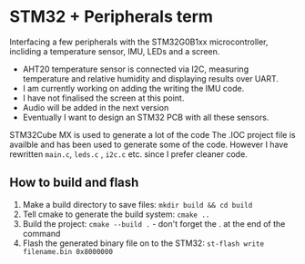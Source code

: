 # STM32 + Peripherals term

Interfacing a few peripherals with the STM32G0B1xx microcontroller, incliding a temperature sensor, IMU, LEDs and a screen.

- AHT20 temperature sensor is connected via I2C, measuring temperature and relative humidity and displaying results over UART.
- I am currently working on adding the writing the IMU code.
- I have not finalised the screen at this point.
- Audio will be added in the next version
- Eventually I want to design an STM32 PCB with all these sensors.

STM32Cube MX is used to generate a lot of the code
The .IOC project file is availble and has been used to generate some of the code. However I have rewritten `main.c`, `leds.c` , `i2c.c` etc. since I prefer cleaner code.
 
## How to build and flash
1. Make a build directory to save files: `mkdir build && cd build`
2. Tell cmake to generate the build system: `cmake ..`
3. Build the project: `cmake --build .` - don't forget the . at the end of the command
4. Flash the generated binary file on to the STM32: `st-flash write filename.bin 0x8000000`
